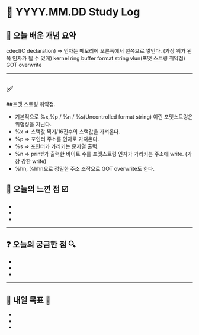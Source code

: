 # 📅 YYYY.MM.DD Study Log

## 📌 오늘 배운 개념 요약

cdecl(C declaration) => 인자는 메모리에 오른쪽에서 왼쪽으로 쌓인다. (가장 위가 왼쪽 인자가 될 수 있게)
kernel ring buffer
format string vlun(포맷 스트링 취약점)
GOT overwrite

---

## ✅ 

##포맷 스트링 취약점.
- 기본적으로 %x,%p / %n / %s(Uncontrolled format string) 이런 포맷스트링은 위험성을 지닌다.
- %x => 스택값 찍기/16진수의 스택값을 가져온다.
- %p => 포인터 주소를 인자로 가져온다.
- %s => 포인터가 가리키는 문자열 출력.
- %n => printf가 출력한 바이트 수를 포맷스트링 인자가 가리키는 주소에 write. (가장 강한 write)
- %hn, %hhn으로 정밀한 주소 조작으로 GOT overwrite도 한다.

## 🧠 오늘의 느낀 점 ☑️

-
- 
- 

---

## ❓ 오늘의 궁금한 점 🔍

-
- 
- 

---

## 🔖 내일 목표 🎯

- 
- 
-

